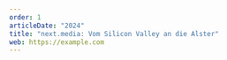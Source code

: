 ```yaml
---
order: 1
articleDate: "2024"
title: "next.media: Vom Silicon Valley an die Alster"
web: https://example.com
---
```

